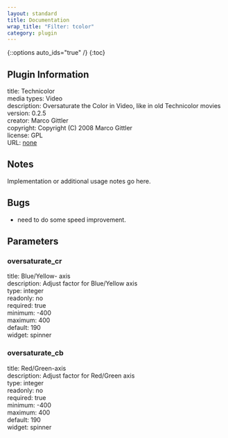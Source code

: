 ```yaml
---
layout: standard
title: Documentation
wrap_title: "Filter: tcolor"
category: plugin
---
```

{::options auto_ids="true" /}
{:toc}

## Plugin Information

title: Technicolor  
media types:
Video  
description: Oversaturate the Color in Video, like in old Technicolor movies  
version: 0.2.5  
creator: Marco Gittler  
copyright: Copyright (C) 2008 Marco Gittler  
license: GPL  
URL: [none](none)  

## Notes

Implementation or additional usage notes go here.
## Bugs

* need to do some speed improvement.

## Parameters

### oversaturate_cr

title: Blue/Yellow- axis    
description:
Adjust factor for Blue/Yellow axis  
type: integer  
readonly: no  
required: true  
minimum: -400  
maximum: 400  
default: 190  
widget: spinner  

### oversaturate_cb

title: Red/Green-axis    
description:
Adjust factor for Red/Green axis  
type: integer  
readonly: no  
required: true  
minimum: -400  
maximum: 400  
default: 190  
widget: spinner  

